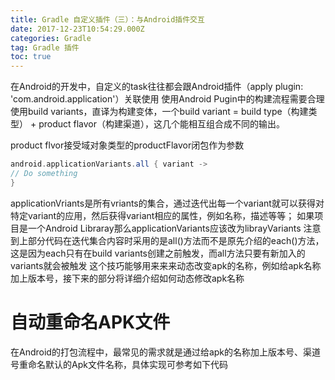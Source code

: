 ```yaml
---
title: Gradle 自定义插件（三）：与Android插件交互
date: 2017-12-23T10:54:29.000Z
categories: Gradle
tag: Gradle 插件
toc: true
---
```


在Android的开发中，自定义的task往往都会跟Android插件（apply plugin: 'com.android.application'）关联使用
使用Android Pugin中的构建流程需要合理使用build variants，直译为构建变体，一个build variant = build type（构建类型） +  product flavor（构建渠道），这几个能相互组合成不同的输出。

product flvor接受域对象类型的productFlavor闭包作为参数

  ```groovy
  android.applicationVariants.all { variant ->
  // Do something
  }
  ```
<!-- more -->

  applicationVriants是所有vriants的集合，通过迭代出每一个variant就可以获得对特定variant的应用，然后获得variant相应的属性，例如名称，描述等等；
  如果项目是一个Android Libraray那么applicationVariants应该改为librayVariants
  注意到上部分代码在迭代集合内容时采用的是all()方法而不是原先介绍的each()方法，这是因为each只有在build variants创建之前触发，而all方法只要有新加入的variants就会被触发
  这个技巧能够用来来来动态改变apk的名称，例如给apk名称加上版本号，接下来的部分将详细介绍如何动态修改apk名称

# 自动重命名APK文件
  在Android的打包流程中，最常见的需求就是通过给apk的名称加上版本号、渠道号重命名默认的Apk文件名称，具体实现可参考如下代码
